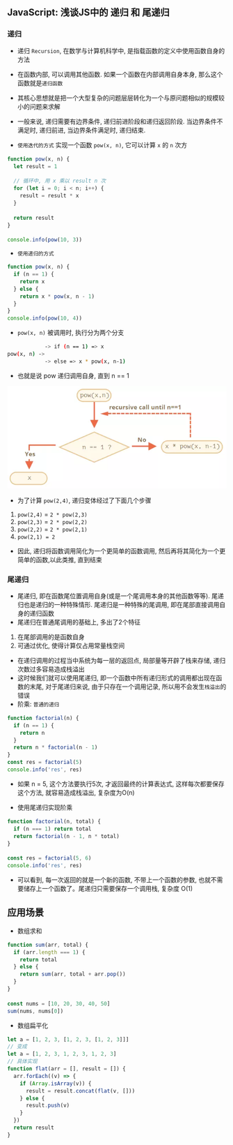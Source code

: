 ## JavaScript: 浅谈JS中的 递归 和 尾递归

### 递归
- 递归 `Recursion`, 在数学与计算机科学中, 是指载函数的定义中使用函数自身的方法
- 在函数内部, 可以调用其他函数. 如果一个函数在内部调用自身本身, 那么这个函数就是`递归函数`
- 其核心思想就是把一个大型复杂的问题层层转化为一个与原问题相似的规模较小的问题来求解
- 一般来说, 递归需要有边界条件, 递归前进阶段和递归返回阶段. 当边界条件不满足时, 递归前进, 当边界条件满足时, 递归结束.

- `使用迭代的方式` 实现一个函数 `pow(x, n)`, 它可以计算 `x` 的 `n` 次方
```js
function pow(x, n) {
  let result = 1

  // 循环中, 用 x 乘以 result n 次
  for (let i = 0; i < n; i++) {
    result = result * x
  }

  return result
}

console.info(pow(10, 3))
```

- `使用递归的方式`
```js
function pow(x, n) {
  if (n == 1) {
    return x
  } else {
    return x * pow(x, n - 1)
  }
}
console.info(pow(10, 4))
```
- `pow(x, n)` 被调用时, 执行分为两个分支
```bash
            -> if (n == 1) => x
pow(x, n) ->
            -> else => x * pow(x, n-1)
```
- 也就是说 pow 递归调用自身, 直到 n == 1

<img src="./../../images/js/recursion-pow.png">

- 为了计算 `pow(2,4)`, 递归变体经过了下面几个步骤
1. `pow(2,4)` = `2 * pow(2,3)`
2. `pow(2,3)` = `2 * pow(2,2)`
3. `pow(2,2)` = `2 * pow(2,1)`
4. `pow(2,1) = 2`
- 因此, 递归将函数调用简化为一个更简单的函数调用, 然后再将其简化为一个更简单的函数,以此类推, 直到结束


### 尾递归
- 尾递归, 即在函数尾位置调用自身(或是一个尾调用本身的其他函数等等). 尾递归也是递归的一种特殊情形. 尾递归是一种特殊的尾调用, 即在尾部直接调用自身的递归函数
- 尾递归在普通尾调用的基础上, 多出了2个特征
1. 在尾部调用的是函数自身
2. 可通过优化, 使得计算仅占用常量栈空间
- 在递归调用的过程当中系统为每一层的返回点, 局部量等开辟了栈来存储, 递归次数过多容易造成栈溢出
- 这时候我们就可以使用尾递归, 即一个函数中所有递归形式的调用都出现在函数的末尾, 对于尾递归来说, 由于只存在一个调用记录, 所以用不会发生`栈溢出`的错误
- 阶乘: `普通的递归`
```js
function factorial(n) {
  if (n == 1) {
    return n
  }
  return n * factorial(n - 1)
}
const res = factorial(5)
console.info('res', res)
```
- 如果 n = 5, 这个方法要执行5次, 才返回最终的计算表达式, 这样每次都要保存这个方法, 就容易造成栈溢出, 复杂度为O(n)

- 使用尾递归实现阶乘
```js
function factorial(n, total) {
  if (n === 1) return total
  return factorial(n - 1, n * total)
}

const res = factorial(5, 6)
console.info('res', res)
```
- 可以看到, 每一次返回的就是一个新的函数, 不带上一个函数的参数, 也就不需要储存上一个函数了。尾递归只需要保存一个调用栈, 复杂度 O(1)



## 应用场景
- 数组求和
```js
function sum(arr, total) {
  if (arr.length === 1) {
    return total
  } else {
    return sum(arr, total + arr.pop())
  }
}

const nums = [10, 20, 30, 40, 50]
sum(nums, nums[0])

```

- 数组扁平化
```js
let a = [1, 2, 3, [1, 2, 3, [1, 2, 3]]]
// 变成
let a = [1, 2, 3, 1, 2, 3, 1, 2, 3]
// 具体实现
function flat(arr = [], result = []) {
  arr.forEach((v) => {
    if (Array.isArray(v)) {
      result = result.concat(flat(v, []))
    } else {
      result.push(v)
    }
  })
  return result
}

```